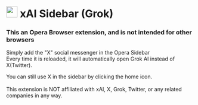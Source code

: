 # <img src='https://github.com/user-attachments/assets/04fd3c36-8133-4327-a267-f08d5fbe4478' height='30'> xAI Sidebar (Grok) 
### This an Opera Browser extension, and is not intended for other browsers


Simply add the "X" social messenger in the Opera Sidebar<br>Every time it is reloaded, it will automatically open Grok AI instead of X(Twitter). 

You can still use X in the sidebar by clicking the home icon.<br><br>
This extension is NOT affiliated with xAI, X, Grok, Twitter, or any related companies in any way.


